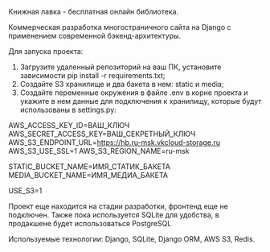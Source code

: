 Книжная лавка - бесплатная онлайн библиотека.

Коммерческая разработка многостраничного сайта на Django с применением современной бэкенд-архитектуры.

Для запуска проекта:

1. Загрузите удаленный репозиторий на ваш ПК, установите зависимости pip install -r requirements.txt;
2. Создайте S3 хранилище и два бакета в нем: static и media;
3. Создайте переменные окружения в файле .env в корне проекта и укажите в нем данные для подключения к хранилищу, которые будут использованы в settings.py:

AWS_ACCESS_KEY_ID=ВАШ_КЛЮЧ
AWS_SECRET_ACCESS_KEY=ВАШ_СЕКРЕТНЫЙ_КЛЮЧ
AWS_S3_ENDPOINT_URL=https://hb.ru-msk.vkcloud-storage.ru
AWS_S3_USE_SSL=1
AWS_S3_REGION_NAME=ru-msk

STATIC_BUCKET_NAME=ИМЯ_СТАТИК_БАКЕТА
MEDIA_BUCKET_NAME=ИМЯ_МЕДИА_БАКЕТА

USE_S3=1

Проект еще находится на стадии разработки, фронтенд еще не подключен. Также пока используется SQLite для удобства, в продакшене будет использоваться PostgreSQL

Используемые технологии: Django, SQLite, Django ORM, AWS S3, Redis. 
